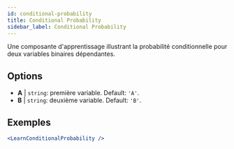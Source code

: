 ```yaml
---
id: conditional-probability
title: Conditional Probability
sidebar_label: Conditional Probability
---
```


Une composante d'apprentissage illustrant la probabilité conditionnelle pour deux variables binaires dépendantes.

## Options

* __A__ | `string`: première variable. Default: `'A'`.
* __B__ | `string`: deuxième variable. Default: `'B'`.


## Exemples

```jsx live
<LearnConditionalProbability />
```

